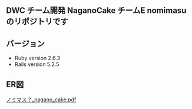 ## DWC チーム開発 NaganoCake チームE nomimasu のリポジトリです

## バージョン
- Ruby version 2.6.3
- Rails version 5.2.5

## ER図
[ノミマス？_nagano_cake.pdf](https://github.com/webcamp-nomimasu/nagano-cake-nomimasu/files/6723565/_nagano_cake.pdf)

